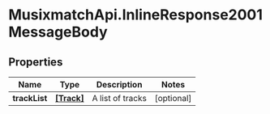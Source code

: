 # MusixmatchApi.InlineResponse2001MessageBody

## Properties
Name | Type | Description | Notes
------------ | ------------- | ------------- | -------------
**trackList** | [**[Track]**](Track.md) | A list of tracks | [optional] 


